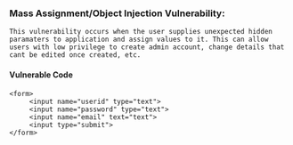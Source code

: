 ### Mass Assignment/Object Injection Vulnerability:
```
This vulnerability occurs when the user supplies unexpected hidden paramaters to application and assign values to it. This can allow users with low privilege to create admin account, change details that cant be edited once created, etc.

```
#### Vulnerable Code
```
<form>
     <input name="userid" type="text">
     <input name="password" type="text">
     <input name="email" text="text">
     <input type="submit">
</form>  

```
